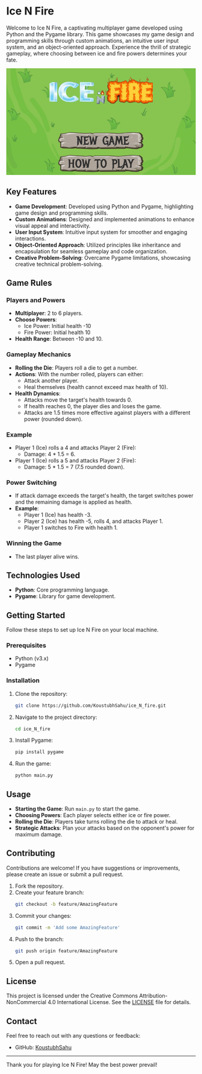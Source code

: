 # Ice N Fire

Welcome to Ice N Fire, a captivating multiplayer game developed using Python and the Pygame library. This game showcases my game design and programming skills through custom animations, an intuitive user input system, and an object-oriented approach. Experience the thrill of strategic gameplay, where choosing between ice and fire powers determines your fate.

![Ice N Fire Game Screenshot](ice_n_fire_ss.png)

## Key Features

- **Game Development**: Developed using Python and Pygame, highlighting game design and programming skills.
- **Custom Animations**: Designed and implemented animations to enhance visual appeal and interactivity.
- **User Input System**: Intuitive input system for smoother and engaging interactions.
- **Object-Oriented Approach**: Utilized principles like inheritance and encapsulation for seamless gameplay and code organization.
- **Creative Problem-Solving**: Overcame Pygame limitations, showcasing creative technical problem-solving.

## Game Rules

### Players and Powers

- **Multiplayer**: 2 to 6 players.
- **Choose Powers**: 
  - Ice Power: Initial health -10
  - Fire Power: Initial health 10
- **Health Range**: Between -10 and 10.

### Gameplay Mechanics

- **Rolling the Die**: Players roll a die to get a number.
- **Actions**: With the number rolled, players can either:
  - Attack another player.
  - Heal themselves (health cannot exceed max health of 10).
- **Health Dynamics**: 
  - Attacks move the target's health towards 0.
  - If health reaches 0, the player dies and loses the game.
  - Attacks are 1.5 times more effective against players with a different power (rounded down).
  
### Example

- Player 1 (Ice) rolls a 4 and attacks Player 2 (Fire):
  - Damage: 4 * 1.5 = 6.
- Player 1 (Ice) rolls a 5 and attacks Player 2 (Fire):
  - Damage: 5 * 1.5 = 7 (7.5 rounded down).

### Power Switching

- If attack damage exceeds the target's health, the target switches power and the remaining damage is applied as health.
- **Example**: 
  - Player 1 (Ice) has health -3.
  - Player 2 (Ice) has health -5, rolls 4, and attacks Player 1.
  - Player 1 switches to Fire with health 1.

### Winning the Game

- The last player alive wins.

## Technologies Used

- **Python**: Core programming language.
- **Pygame**: Library for game development.

## Getting Started

Follow these steps to set up Ice N Fire on your local machine.

### Prerequisites

- Python (v3.x)
- Pygame

### Installation

1. Clone the repository:
    ```bash
    git clone https://github.com/KoustubhSahu/ice_N_fire.git
    ```
2. Navigate to the project directory:
    ```bash
    cd ice_N_fire
    ```
3. Install Pygame:
    ```bash
    pip install pygame
    ```
4. Run the game:
    ```bash
    python main.py
    ```

## Usage

- **Starting the Game**: Run `main.py` to start the game.
- **Choosing Powers**: Each player selects either ice or fire power.
- **Rolling the Die**: Players take turns rolling the die to attack or heal.
- **Strategic Attacks**: Plan your attacks based on the opponent's power for maximum damage.

## Contributing

Contributions are welcome! If you have suggestions or improvements, please create an issue or submit a pull request.

1. Fork the repository.
2. Create your feature branch:
    ```bash
    git checkout -b feature/AmazingFeature
    ```
3. Commit your changes:
    ```bash
    git commit -m 'Add some AmazingFeature'
    ```
4. Push to the branch:
    ```bash
    git push origin feature/AmazingFeature
    ```
5. Open a pull request.

## License

This project is licensed under the Creative Commons Attribution-NonCommercial 4.0 International License. See the [LICENSE](LICENSE) file for details.


## Contact

Feel free to reach out with any questions or feedback:
- GitHub: [KoustubhSahu](https://github.com/KoustubhSahu)

---

Thank you for playing Ice N Fire! May the best power prevail!
